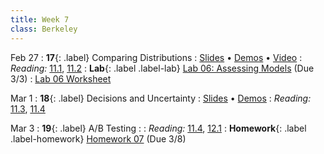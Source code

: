 ```yaml
---
title: Week 7
class: Berkeley
---
```


Feb 27
: **17**{: .label} Comparing Distributions
  : [Slides](https://docs.google.com/presentation/d/1fkkRoXyOPDbCqw9d7GwFd4o7-djQ1i4ZafTfKi_-5c0/edit?usp=sharing) &#8226; [Demos](https://data8.datahub.berkeley.edu/hub/user-redirect/git-pull?repo=https%3A%2F%2Fgithub.com%2Fdata-8%2Fmaterials-sp23&urlpath=retro%2Ftree%2Fmaterials-sp23%2Flec%2Flec17.ipynb&branch=main) &#8226; [Video](https://youtu.be/L1wTDK6oc4M)
: *Reading:* [11.1](https://inferentialthinking.com/chapters/11/1/Assessing_a_Model.html), [11.2](https://inferentialthinking.com/chapters/11/2/Multiple_Categories.html)
: **Lab**{: .label .label-lab} [Lab 06: Assessing Models](https://data8.datahub.berkeley.edu/hub/user-redirect/git-pull?repo=https%3A%2F%2Fgithub.com%2Fdata-8%2Fmaterials-sp23&urlpath=retro%2Ftree%2Fmaterials-sp23%2Fmaterials%2Fsp23%2Flab%2Flab06%2Flab06.ipynb&branch=main) (Due 3/3)
  : [Lab 06 Worksheet](https://drive.google.com/file/d/16ZCZGJt621oyDEDQmVTDMaRTPhxAifwy/view?usp=sharing)

Mar 1
: **18**{: .label} Decisions and Uncertainty
  : [Slides](https://docs.google.com/presentation/d/1k1Qc2_sPXeweSOsC7C5OSTXGKHeVHCYjyVdUzxb8l80/edit?usp=sharing) &#8226; [Demos](https://data8.datahub.berkeley.edu/hub/user-redirect/git-pull?repo=https%3A%2F%2Fgithub.com%2Fdata-8%2Fmaterials-sp23&urlpath=retro%2Ftree%2Fmaterials-sp23%2Flec%2Flec18.ipynb&branch=main) <!--&#8226; [Video](#)-->
: *Reading:* [11.3](https://inferentialthinking.com/chapters/11/3/Decisions_and_Uncertainty.html), [11.4](https://inferentialthinking.com/chapters/11/4/Error_Probabilities.html)

Mar 3
: **19**{: .label} A/B Testing
  : <!--[Slides]#) &#8226; [Demos](#) &#8226; [Video](#)-->
: *Reading:* [11.4](https://inferentialthinking.com/chapters/11/4/Error_Probabilities.html), [12.1](https://inferentialthinking.com/chapters/12/1/AB_Testing.html)
: **Homework**{: .label .label-homework} [Homework 07](https://data8.datahub.berkeley.edu/hub/user-redirect/git-pull?repo=https%3A%2F%2Fgithub.com%2Fdata-8%2Fmaterials-sp23&urlpath=retro%2Ftree%2Fmaterials-sp23%2F%2Fmaterials%2Fsp23%2Fhw%2Fhw07%2Fhw07.ipynb&branch=main) (Due 3/8)
